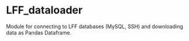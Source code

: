 # LFF_dataloader
Module for connecting to LFF databases (MySQL, SSH) and downloading data as Pandas Dataframe.
